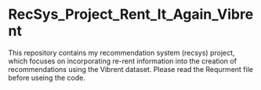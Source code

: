 # RecSys_Project_Rent_It_Again_Vibrent
 This repository contains my recommendation system (recsys) project, which focuses on incorporating re-rent information into the creation of recommendations using the Vibrent dataset.
 Please read the Requrment file before useing the code.
